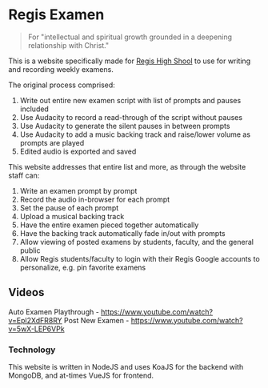 # Regis Examen

> For "intellectual and spiritual growth grounded in a deepening relationship with Christ."

This is a website specifically made for [Regis High Shool](https://www.regis.org/) to use for writing and recording weekly examens.

The original process comprised:

1.  Write out entire new examen script with list of prompts and pauses included
2.  Use Audacity to record a read-through of the script without pauses
3.  Use Audacity to generate the silent pauses in between prompts
4.  Use Audacity to add a music backing track and raise/lower volume as prompts are played
5.  Edited audio is exported and saved

This website addresses that entire list and more, as through the website staff can:

1.  Write an examen prompt by prompt
2.  Record the audio in-browser for each prompt
3.  Set the pause of each prompt
4.  Upload a musical backing track
5.  Have the entire examen pieced together automatically
6.  Have the backing track automatically fade in/out with prompts
7.  Allow viewing of posted examens by students, faculty, and the general public
8.  Allow Regis students/faculty to login with their Regis Google accounts to personalize, e.g. pin favorite examens

## Videos

Auto Examen Playthrough - https://www.youtube.com/watch?v=Epl2XdFR8RY
Post New Examen - https://www.youtube.com/watch?v=5wX-LEP6VPk

### Technology

This website is written in NodeJS and uses KoaJS for the backend with MongoDB, and at-times VueJS for frontend.

